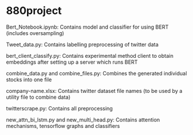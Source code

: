 # 880project

Bert_Notebook.ipynb: Contains model and classifier for using BERT (includes oversampling)

Tweet_data.py: Contains labelling preprocessing of twitter data

bert_client_classify.py: Contains experimental method client to obtain embeddings after setting up a server which runs BERT

combine_data.py and combine_files.py: Combines the generated individual stocks into one file

company-name.xlsx: Contains twitter dataset file names (to be used by a utility file to combine data)

twitterscrape.py: Contains all preprocessing

new_attn_bi_lstm.py and new_multi_head.py: Contains attention mechanisms, tensorflow graphs and classifiers
